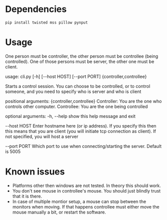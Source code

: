# Dependencies
`pip install twisted mss pillow pynput`

# Usage
One person must be controller, the other person must be controllee (being controlled). One of those persons must be server, the other one must be client.

usage: cli.py [-h] [--host HOST] [--port PORT] {controller,controllee}

Starts a control session. You can choose to be controlled, or to control someone, and you need to specify who is server and who is client

positional arguments:
  {controller,controllee}
                        Controller: You are the one who controls other computer. 
                        Controllee: You are the one being controlled

optional arguments:
  -h, --help            show this help message and exit

  --host HOST           Enter hostname here (or ip address). If you specify this then this means that you are client (you will initiate tcp connection as client). If not specified, you will host a server
  
  --port PORT           Which port to use when connecting/starting the server. Default is 5005



# Known issues
* Platforms other then windows are not tested. In theory this should work.
* You don't see mouse in controllee's mouse. You should just blindly trust that it is there.
* In case of multiple montior setup, a mouse can stop between the monitors when moving. If that happens controllee must either move the mouse manually a bit, or restart the software.
